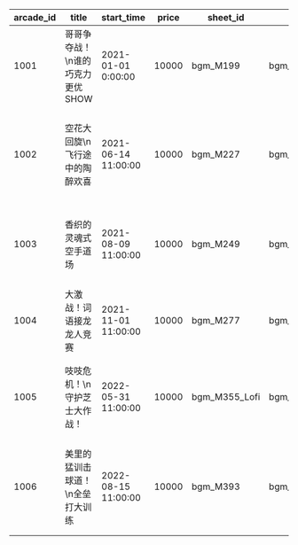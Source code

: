 |arcade_id|title|start_time|price|sheet_id|cue_id|where_type|banner_start_time|banner_end_time|description|
| --- | --- | --- | --- | --- | --- | --- | --- | --- | --- |
|1001|哥哥争夺战！\n谁的巧克力更优SHOW|2021-01-01 0:00:00|10000|bgm_M199|bgm_M199_juke|1002|2030/12/31 15:00|2030/12/31 15:00|完成爱意满满的\n巧克力蛋糕吧！\n超可爱的点击游戏！|
|1002|空花大回旋\n飞行途中的陶醉欢喜|2021-06-14 11:00:00|10000|bgm_M227|bgm_M227_juke|1003|2030/12/31 15:00|2030/12/31 15:00|大回旋！空花！\n最为陶醉欢喜之处就在这里！\n拖拽飞行，空中之旅！|
|1003|香织的灵魂式空手道场|2021-08-09 11:00:00|10000|bgm_M249|bgm_M249_juke|1004|2030/12/31 15:00|2030/12/31 15:00|这就是琉球魂！\n横扫迫近的奄美魔物\n爽快的动作游戏！|
|1004|大激战！词语接龙 龙人竞赛|2021-11-01 11:00:00|10000|bgm_M277|bgm_M277_juke|1005|2030/12/31 15:00|2030/12/31 15:00|白热化战斗！\n龙族据点流\n一对一脑力单词连珠！|
|1005|吱吱危机！\n守护芝士大作战！|2022-05-31 11:00:00|10000|bgm_M355_Lofi|bgm_M355_Lofi_juke|1006|2030/12/31 15:00|2030/12/31 15:00|你能保护好奶酪吗！？\n考验你的爆发力\n反射神经系休闲游戏！|
|1006|美里的猛训击球道！\n全垒打大训练|2022-08-15 11:00:00|10000|bgm_M393|bgm_M393|1007|2030/12/31 15:00|2030/12/31 15:00|目标是成为全垒打击球手！\n关键在于把握击球时机的\n体育动作游戏！|